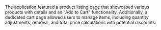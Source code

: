 The application featured a product listing page that showcased various products with details and an "Add to Cart" functionality. 
Additionally, a dedicated cart page allowed users to manage items, including quantity adjustments, removal, 
and total price calculations with potential discounts.
